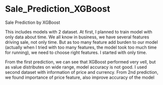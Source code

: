 # Sale_Prediction_XGBoost
Sale Prediction by XGBoost

This includes models with 2 dataset. At first, I planned to train model with only data about time. 
We all know in business, we have several features driving sale, not only time. But as too many feature add burden to our model (actually when I tried with too many features, the model took too much time for running), we need to choose right features. I started with only time.

From the first prediction, we can see that XGBoost performed very vell, but as value distributes on wide range, model accuracy is not good.
I used second dataset with information of price and currency. From 2nd prediction, we found importance of price feature, also improve accuracy of the model

